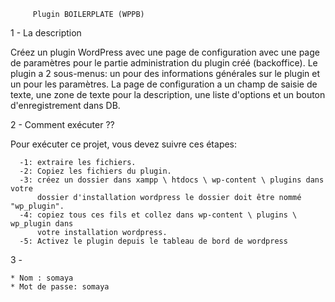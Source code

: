 
		 Plugin BOILERPLATE (WPPB)

 1 - La description

 Créez un plugin WordPress avec une page de configuration avec une page de paramètres pour le
 partie administration du plugin créé (backoffice). Le plugin a 2 sous-menus:
 un pour des informations générales sur le plugin et un pour les paramètres. La page de configuration
 a un champ de saisie de texte, une zone de texte pour la description, une liste d'options et un bouton d'enregistrement
 dans DB.

  2 - Comment exécuter ??

  Pour exécuter ce projet, vous devez suivre ces étapes:

      -1: extraire les fichiers.
      -2: Copiez les fichiers du plugin.
      -3: créez un dossier dans xampp \ htdocs \ wp-content \ plugins dans votre 
          dossier d'installation wordpress le dossier doit être nommé "wp_plugin".
      -4: copiez tous ces fils et collez dans wp-content \ plugins \ wp_plugin dans 
          votre installation wordpress.
      -5: Activez le plugin depuis le tableau de bord de wordpress


  3 -   
   
    * Nom : somaya
    * Mot de passe: somaya